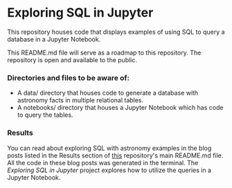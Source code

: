 # Exploring SQL in Jupyter

This repository houses code that displays examples of using SQL to query a database in a Jupyter Notebook. 

This README.md file will serve as a roadmap to this repository. The repository is open and available to the public.

### Directories and files to be aware of:
* A data/ directory that houses code to generate a database with astronomy facts in multiple relational tables.
* A notebooks/ directory that houses a Jupyter Notebook which has code to query the tables.

### Results
You can read about exploring SQL with astronomy examples in the blog posts listed in the Results section of [this](https://github.com/karenkathryn/exploring_sql) repository's main README.md file. All the code in these blog posts was generated in the terminal. The _Exploring SQL in Jupyter_ project explores how to utilize the queries in a Jupyter Notebook.
